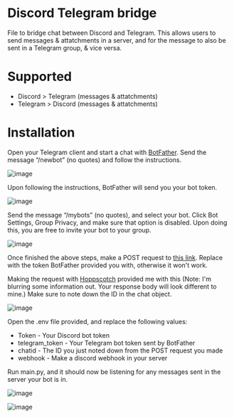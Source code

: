 # Discord Telegram bridge
File to bridge chat between Discord and Telegram. This allows users to send messages & attatchments in a server, and for the message to also be sent in a Telegram group, & vice versa.

# Supported
* Discord > Telegram (messages & attatchments)
* Telegram > Discord (messages & attatchments)

# Installation

Open your Telegram client and start a chat with [BotFather](https://t.me/BotFather). Send the message “/newbot” (no quotes) and follow the instructions.

![image](https://user-images.githubusercontent.com/90877067/182313481-fa70b777-c46f-4d59-8ddb-3dd55856d32d.png)

Upon following the instructions, BotFather will send you your bot token. 

![image](https://user-images.githubusercontent.com/90877067/182313860-72051436-a77c-4979-9d9e-324a6677fef8.png)

Send the message “/mybots” (no quotes), and select your bot. Click Bot Settings, Group Privacy, and make sure that option is disabled.
Upon doing this, you are free to invite your bot to your group.

![image](https://user-images.githubusercontent.com/90877067/182314225-05fdab18-9bbd-4a95-b87d-81a86117cf0c.png)

Once finished the above steps, make a POST request to [this link](https://api.telegram.org/bot<token>/getUpdates).
Replace <token> with the token BotFather provided you with, otherwise it won't work.

Making the request with [Hoppscotch](https://hoppscotch.io/) provided me with this (Note: I'm blurring some information out. Your response body will look different to mine.)
Make sure to note down the ID in the chat object.

![image](https://user-images.githubusercontent.com/90877067/182315491-7aedc897-a961-474c-9672-6293e80ea386.png)

Open the .env file provided, and replace the following values:
* Token - Your Discord bot token
* telegram_token - Your Telegram bot token sent by BotFather
* chatid - The ID you just noted down from the POST request you made
* webhook - Make a discord webhook in your server

Run main.py, and it should now be listening for any messages sent in the server your bot is in.

![image](https://user-images.githubusercontent.com/90877067/182317046-73e925c4-8a11-4ff5-993e-7e3db9ef5a26.png)

![image](https://user-images.githubusercontent.com/90877067/182317079-0e74c1ee-10ab-4fd9-9540-1a1557b2cdee.png)
